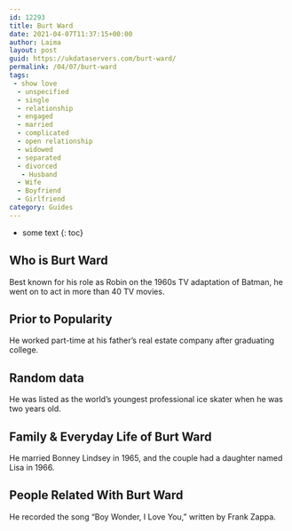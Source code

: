 ```yaml
---
id: 12293
title: Burt Ward
date: 2021-04-07T11:37:15+00:00
author: Laima
layout: post
guid: https://ukdataservers.com/burt-ward/
permalink: /04/07/burt-ward
tags:
 - show love
  - unspecified
  - single
  - relationship
  - engaged
  - married
  - complicated
  - open relationship
  - widowed
  - separated
  - divorced
   - Husband
  - Wife
  - Boyfriend
  - Girlfriend
category: Guides
---
```


* some text
{: toc}


## Who is Burt Ward
                  
                  
                  
Best known for his role as Robin on the 1960s TV adaptation of Batman, he went on to act in more than 40 TV movies.
                  
              
            
              
            
                
                
                
## Prior to Popularity
                  
                  
                  
He worked part-time at his father&#8217;s real estate company after graduating college.
                  
              
            
              
            
                
                
                
## Random data
                  
                  
                  
He was listed as the world&#8217;s youngest professional ice skater when he was two years old.
                  
              
            
              
            
                
                
                
## Family & Everyday Life of Burt Ward
                  
                  
                  
He married Bonney Lindsey in 1965, and the couple had a daughter named Lisa in 1966.
                  
              
            
              
            
                
                
                
## People Related With Burt Ward
                  
                  
                  
He recorded the song &#8220;Boy Wonder, I Love You,&#8221; written by Frank Zappa.
                  
              
            
              
            
                
              
            
              
              
            
            
              
            
          
          
          